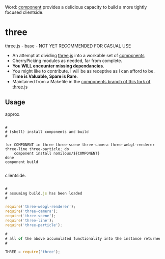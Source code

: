 Word: [component](https://github.com/component/component) provides a delicious capacity to build a more tightly focused clientside.

three
=====

three.js - base - NOT YET RECOMMENDED FOR CASUAL USE

* An attempt at dividing [three.js](https://github.com/mrdoob/three.js) into a workable set of [components](https://github.com/component/component)
* CherryPicking modules as needed, far from complete.
* **You WILL encounter missing dependancies**.
* You might like to contribute. I will be as receptive as I can afford to be. **Time is Valuable, Spare is Rare**.
* Maintained from a Makefile in the [components branch of this fork of three.js](https://github.com/nomilous/three.js/tree/component/build/components)


Usage
-----

approx.

```

#
# (shell) install components and build
#

for COMPONENT in three three-scene three-camera three-webgl-renderer three-line three-particle; do
    component install nomilous/${COMPONENT}
done
component build


```

clientside.

```js

#
# assuming build.js has been loaded
#

require('three-webgl-renderer');
require('three-camera');
require('three-scene');
require('three-line');
require('three-particle');

#
# all of the above accumulated functionality into the instance returned below
#

THREE = require('three');

```
